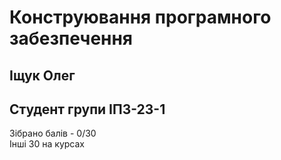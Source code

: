 # Конструювання програмного забезпечення

## Іщук Олег

## Студент групи ІПЗ-23-1

Зібрано балів - 0/30  
Інші 30 на курсах
